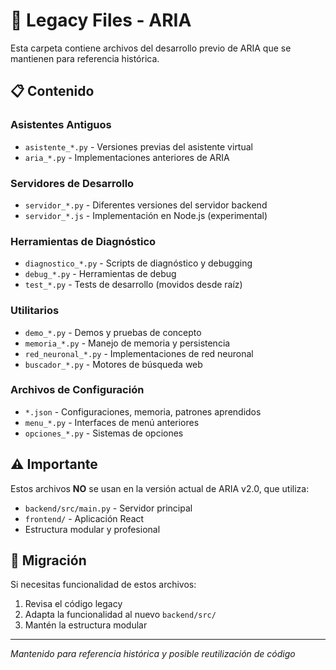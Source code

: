 # 📁 Legacy Files - ARIA

Esta carpeta contiene archivos del desarrollo previo de ARIA que se mantienen para referencia histórica.

## 📋 Contenido

### Asistentes Antiguos
- `asistente_*.py` - Versiones previas del asistente virtual
- `aria_*.py` - Implementaciones anteriores de ARIA

### Servidores de Desarrollo
- `servidor_*.py` - Diferentes versiones del servidor backend
- `servidor_*.js` - Implementación en Node.js (experimental)

### Herramientas de Diagnóstico
- `diagnostico_*.py` - Scripts de diagnóstico y debugging
- `debug_*.py` - Herramientas de debug
- `test_*.py` - Tests de desarrollo (movidos desde raíz)

### Utilitarios
- `demo_*.py` - Demos y pruebas de concepto
- `memoria_*.py` - Manejo de memoria y persistencia
- `red_neuronal_*.py` - Implementaciones de red neuronal
- `buscador_*.py` - Motores de búsqueda web

### Archivos de Configuración
- `*.json` - Configuraciones, memoria, patrones aprendidos
- `menu_*.py` - Interfaces de menú anteriores
- `opciones_*.py` - Sistemas de opciones

## ⚠️ Importante

Estos archivos **NO** se usan en la versión actual de ARIA v2.0, que utiliza:
- `backend/src/main.py` - Servidor principal
- `frontend/` - Aplicación React
- Estructura modular y profesional

## 🔄 Migración

Si necesitas funcionalidad de estos archivos:
1. Revisa el código legacy
2. Adapta la funcionalidad al nuevo `backend/src/`
3. Mantén la estructura modular

---
*Mantenido para referencia histórica y posible reutilización de código*
